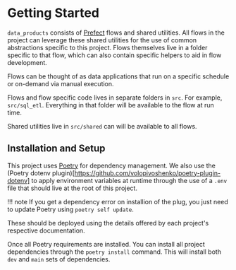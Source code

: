 # Getting Started

`data_products` consists of [Prefect](https://docs.prefect.io) flows and shared utilities.  All flows in the project can leverage these shared utilities for the use of common abstractions specific to this project. Flows themselves live in a folder specific to that flow, which can also contain specific helpers to aid in flow development.

Flows can be thought of as data applications that run on a specific schedule or on-demand via manual execution.

Flows and flow specific code lives in separate folders in `src`.  For example, `src/sql_etl`.  Everything in that folder will be available to the flow at run time.

Shared utilities live in `src/shared` can will be available to all flows.

## Installation and Setup

This project uses [Poetry](https://python-poetry.org/) for dependency management.
We also use the (Poetry dotenv plugin)[https://github.com/volopivoshenko/poetry-plugin-dotenv] to apply environment variables at runtime through the use of a `.env` file that should live at the root of this project.

!!! note 
    If you get a dependency error on installion of the plug, you just need to update Poetry using `poetry self update`.

These should be deployed using the details offered by each project's respective documentation.

Once all Poetry requirements are installed.  You can install all project dependencies through the `poetry install` command.  This will install both `dev` and `main` sets of dependencies.
